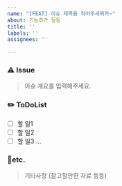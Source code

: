 ```yaml
---
name: "[FEAT] 이슈 제목을 적어주세쿼카~"
about: 기능추가 등등
title: ''
labels: ''
assignees: ''

---
```


### ⚠️ Issue
> 이슈 개요를 입력해주세요.

### ✏️ ToDoList
- [ ] 할 일1
- [ ] 할 일2
- [ ] 할 일3 ...

### 🎸etc.
 > 기타사항 (참고할만한 자료 등등)
